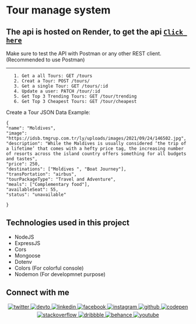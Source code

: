 # Tour manage system

## The api is hosted on Render, to get the api  [**`Click here`**](https://tourmanagement-system.onrender.com/)

Make sure to test the API with Postman or any other REST client. (Recommended to use Postman)

---

```
   1. Get a all Tours: GET /tours
   2. Creat a Tour: POST /tours/
   3. Get a single Tour: GET /tours/:id
   4. Update a user: PATCH /tour/:id
   5. Get Top 3 Trending Tours: GET /tour/trending
   6. Get Top 3 Cheapest Tours: GET /tour/cheapest
```

Create a Tour JSON Data Example:

```
{
"name": "Moldives",
"image": "https://idsb.tmgrup.com.tr/ly/uploads/images/2021/09/24/146502.jpg",
"description": "While the Maldives is usually considered ‘the trip of a lifetime’ that comes with a hefty price tag, the increasing number of resorts across the island country offers something for all budgets and tastes",
"price": 250,
"destinations": ["Moldives ", "Boat Journey"],
"transPortation": "airbus",
"tourPackageType": "Travel and Adventure",
"meals": ["Complementary food"],
"availableSeat": 55,
"status": "unavailable"

}
```


## Technologies used in this project

- NodeJS
- ExpressJS
- Cors
- Mongoose
- Dotenv
- Colors (For colorful console)
- Nodemon (For developmnet purpose)


## Connect with me

<div align="center">
<a href="https://twitter.com/codernoyon" target="_blank">
<img src=https://img.shields.io/badge/twitter-%2300acee.svg?&style=for-the-badge&logo=twitter&logoColor=white alt=twitter style="margin-bottom: 5px;" />
</a>
<a href="https://dev.to/codernoyon" target="_blank">
<img src=https://img.shields.io/badge/dev.to-%2308090A.svg?&style=for-the-badge&logo=dev.to&logoColor=white alt=devto style="margin-bottom: 5px;" />
</a>
<a href="https://linkedin.com/in/codernoyon" target="_blank">
<img src=https://img.shields.io/badge/linkedin-%231E77B5.svg?&style=for-the-badge&logo=linkedin&logoColor=white alt=linkedin style="margin-bottom: 5px;" />
</a>
<a href="https://www.facebook.com/codernoyon" target="_blank">
<img src=https://img.shields.io/badge/facebook-%232E87FB.svg?&style=for-the-badge&logo=facebook&logoColor=white alt=facebook style="margin-bottom: 5px;" />
</a>
<a href="https://instagram.com/codernoyon" target="_blank">
<img src=https://img.shields.io/badge/instagram-%23000000.svg?&style=for-the-badge&logo=instagram&logoColor=white alt=instagram style="margin-bottom: 5px;" />
</a>
<a href="https://github.com/codernoyon" target="_blank">
<img src=https://img.shields.io/badge/github-%2324292e.svg?&style=for-the-badge&logo=github&logoColor=white alt=github style="margin-bottom: 5px;" />
</a>
<a href="https://codepen.com/codernoyon" target="_blank">
<img src=https://img.shields.io/badge/codepen-%23131417.svg?&style=for-the-badge&logo=codepen&logoColor=white alt=codepen style="margin-bottom: 5px;" />
</a>
<a href="https://stackoverflow.com/users/17615131/codernoyon" target="_blank">
<img src=https://img.shields.io/badge/stackoverflow-%23F28032.svg?&style=for-the-badge&logo=stackoverflow&logoColor=white alt=stackoverflow style="margin-bottom: 5px;" />
</a>
<a href="https://dribbble.com/codernoyon" target="_blank">
<img src=https://img.shields.io/badge/dribbble-%23E45285.svg?&style=for-the-badge&logo=dribbble&logoColor=white alt=dribbble style="margin-bottom: 5px;" />
</a>
<a href="https://www.behance.net/codernoyon" target="_blank">
<img src=https://img.shields.io/badge/behance-%23191919.svg?&style=for-the-badge&logo=behance&logoColor=white alt=behance style="margin-bottom: 5px;" />
</a>
<a href="https://www.youtube.com/c/codernoyon" target="_blank">
<img src=https://img.shields.io/badge/youtube-%23EE4831.svg?&style=for-the-badge&logo=youtube&logoColor=white alt=youtube style="margin-bottom: 5px;" />
</a>  
</div>
